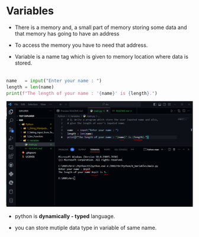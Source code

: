 # Variables

- There is a memory and, a small part of memory storing some data and that memory has going to have an address

- To access the memory you have to need that address. 

- Variable is a name tag which is given to memory location where data is stored.


```python

name   = input("Enter your name : ")
length = len(name)
print(f"The length of your name : '{name}' is {length}.")

```

![Alt text](image.png)

- python is **dynamically - typed** language.

- you can store mutiple data type in variable of same name.